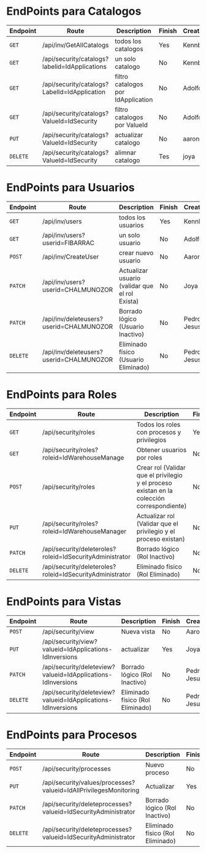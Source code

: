 # EndPoints para Catalogos

Endpoint | Route | Description | Finish | Creator | Body
---------|----------|----------|----------|---------- |----------
`GET` | /api/inv/GetAllCatalogs | todos los catalogos | Yes | Kennby | none
`GET` | /api/security/catalogs?labelid=IdApplications | un solo catalogo | No| Kennby| none
`GET` | /api/security/catalogs?LabelId=IdApplication | filtro catalogos por IdApplication| No| Adolfo | none
`GET` | /api/security/catalogs?ValueId=IdSecurity | filtro catalogos por ValueId | No| Adolfo | none
`PUT` | /api/security/catalogs?ValueId=IdSecurity | actualizar catalogo | No| aaron | none
`DELETE` | /api/security/catalogs?ValueId=IdSecurity | alimnar catalogo | Tes | joya| none

# EndPoints para Usuarios

Endpoint | Route | Description | Finish | Creator
---------|----------|----------|----------|----------
`GET` | /api/inv/users | todos los usuarios | Yes | Kennby
`GET` | /api/inv/users?userid=FIBARRAC | un solo usuario | No| Adolfo
`POST` | /api/inv/CreateUser | crear nuevo usuario | No | Aaron
`PATCH` | /api/inv/users?userid=CHALMUNOZOR | Actualizar usuario (validar que el rol Exista) | No | Joya
`PATCH` | /api/inv/deleteusers?userid=CHALMUNOZOR | Borrado lógico (Usuario Inactivo) | No | Pedro y Jesus
`DELETE` | /api/inv/deleteusers?userid=CHALMUNOZOR| Eliminado físico (Usuario Eliminado) | No | Pedro y Jesus

# EndPoints para Roles

Endpoint | Route | Description | Finish| Creator
---------|----------|----------|----------|----------
`GET` | /api/security/roles | Todos los roles con procesos y privilegios | Yes| Kennby
`GET` | /api/security/roles?roleid=IdWarehouseManage | Obtener usuarios por roles | No | Adolfo
`POST` | /api/security/roles | Crear rol (Validar que el privilegio y el proceso existan en la colección correspondiente) | No | Aaron
`PUT` | /api/security/roles?roleid=IdWarehouseManager | Actualizar rol (Validar que el privilegio y el proceso existan) | No| Joya
`PATCH` |  /api/security/deleteroles?roleid=IdSecurityAdministrator | Borrado lógico (Rol Inactivo) | No | Pedro y Jesus
`DELETE` |  /api/security/deleteroles?roleid=IdSecurityAdministrator | Eliminado físico (Rol Eliminado) |No | Pedro y Jesus

# EndPoints para Vistas

Endpoint | Route | Description | Finish| Creator
---------|----------|----------|----------|----------
`POST` | /api/security/view | Nueva vista| No | Aaron
`PUT` | /api/security/view?valueid=IdApplications-IdInversions | actualizar | Yes | Joya
`PATCH` |   /api/security/deleteview?valueid=IdApplications-IdInversions | Borrado lógico (Rol Inactivo) | No | Pedro y Jesus
`DELETE` |  /api/security/deleteview?valueid=IdApplications-IdInversions | Eliminado físico (Rol Eliminado) |No | Pedro y Jesus

# EndPoints para Procesos

Endpoint | Route | Description | Finish| Creator
---------|----------|----------|----------|----------
`POST` | /api/security/processes | Nuevo proceso | No | Aaron
`PUT` | /api/security/values/processes?valueid=IdAllPrivilegesMonitoring | Actualizar | Yes | Joya
`PATCH` |   /api/security/deleteprocesses?valueid=IdSecurityAdministrator | Borrado lógico (Rol Inactivo) | No | Pedro y Jesus
`DELETE` |  /api/security/deleteprocesses?valueid=IdSecurityAdministrator | Eliminado físico (Rol Eliminado) |No | Pedro y Jesus


